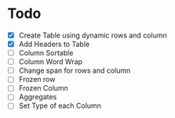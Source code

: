 # Todo

- [X] Create Table using dynamic rows and column
- [X] Add Headers to Table
- [ ] Column Sortable
- [ ] Column Word Wrap
- [ ] Change span for rows and column
- [ ] Frozen row
- [ ] Frozen Column
- [ ] Aggregates
- [ ] Set Type of each Column
